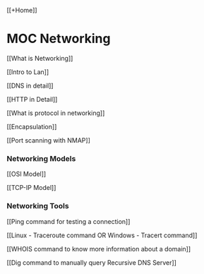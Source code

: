 [[+Home]]

# MOC Networking

[[What is Networking]]

[[Intro to Lan]]

[[DNS in detail]]

[[HTTP in Detail]]


[[What is protocol in networking]]

[[Encapsulation]]

[[Port scanning with NMAP]]


### Networking Models
[[OSI Model]]

[[TCP-IP Model]]


### Networking Tools
[[Ping command for testing a connection]]

[[Linux - Traceroute command  OR  Windows - Tracert command]]

[[WHOIS command to know more information about a domain]]

[[Dig command to manually query Recursive DNS Server]]
